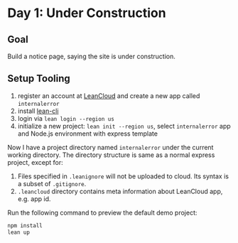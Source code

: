 # Day 1: Under Construction

## Goal

Build a notice page, saying the site is under construction.

## Setup Tooling

1. register an account at [LeanCloud] and create a new app called `internalerror`
2. install [lean-cli]
3. login via `lean login --region us`
4. initialize a new project: `lean init --region us`, select `internalerror` app and Node.js environment with express template

[LeanCloud]: https://us.leancloud.cn
[lean-cli]: https://us.leancloud.cn/docs/leanengine_cli.html

Now I have a project directory named `internalerror` under the current working directory.
The directory structure is same as a normal express project, except for:

1. Files specified in `.leanignore` will not be uploaded to cloud. Its syntax is a subset of `.gitignore`.
2. `.leancloud` directory contains meta information about LeanCloud app, e.g. app id.

Run the following command to preview the default demo project:

```sh
npm install
lean up
```